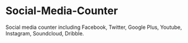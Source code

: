 # Social-Media-Counter
Social media counter including Facebook, Twitter, Google Plus, Youtube, Instagram, Soundcloud, Dribble.
